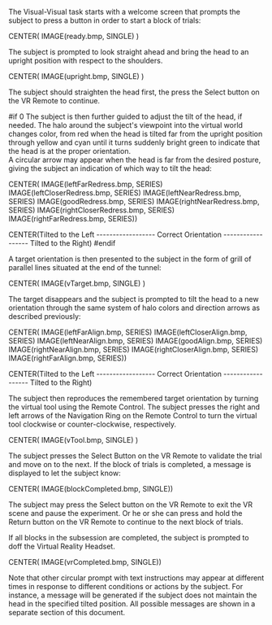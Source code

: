 
The Visual-Visual task starts with a welcome screen that prompts the subject 
to press a button in order to start a block of trials:

CENTER( IMAGE(ready.bmp, SINGLE) )

The subject is prompted to look straight ahead and bring the head to an upright position with respect to the shoulders.

CENTER( IMAGE(upright.bmp, SINGLE) )

The subject should straighten the head first, the press the Select button on the VR Remote to continue.

#if 0
The subject is then further guided to adjust the tilt of the head, if needed.
The halo around the subject's viewpoint into the virtual world changes color, from red when the head 
is tilted far from the upright position through yellow and cyan until it turns suddenly bright green to
indicate that the head is at the proper orientation.  
A circular arrow may appear when the head
is far from the desired posture, giving the subject an indication of which way to tilt the head:

CENTER( IMAGE(leftFarRedress.bmp, SERIES) IMAGE(leftCloserRedress.bmp, SERIES) IMAGE(leftNearRedress.bmp, SERIES) IMAGE(goodRedress.bmp, SERIES) IMAGE(rightNearRedress.bmp, SERIES) IMAGE(rightCloserRedress.bmp, SERIES) IMAGE(rightFarRedress.bmp, SERIES))

CENTER(Tilted to the Left ------------------ Correct Orientation ------------------ Tilted to the Right)
#endif

A target orientation is then presented to the subject in the form of grill of parallel lines situated at the end of the tunnel:

CENTER( IMAGE(vTarget.bmp, SINGLE) )

The target disappears and the subject is prompted to tilt the head to a new orientation through the same system 
of halo colors and direction arrows as described previously:

CENTER( IMAGE(leftFarAlign.bmp, SERIES) IMAGE(leftCloserAlign.bmp, SERIES) IMAGE(leftNearAlign.bmp, SERIES) IMAGE(goodAlign.bmp, SERIES) IMAGE(rightNearAlign.bmp, SERIES) IMAGE(rightCloserAlign.bmp, SERIES) IMAGE(rightFarAlign.bmp, SERIES))

CENTER(Tilted to the Left ------------------ Correct Orientation ------------------ Tilted to the Right)

The subject then reproduces the remembered target orientation by turning the virtual tool using the Remote Control. 
The subject presses the right and left arrows of the Navigation Ring on the Remote Control 
to turn the virtual tool clockwise or counter-clockwise, respectively.

CENTER( IMAGE(vTool.bmp, SINGLE) )

The subject presses the Select Button on the VR Remote	 to validate the trial and move on to the next.
If the block of trials is completed, a message is displayed to let the subject know:

CENTER( IMAGE(blockCompleted.bmp, SINGLE))

The subject may press the Select button on the VR Remote to exit the VR scene and pause the experiment. 
Or he or she can press and hold the Return button on the VR Remote to continue to the next block of trials.

If all blocks in the subsession are completed, the subject is prompted to doff the Virtual Reality Headset.

CENTER( IMAGE(vrCompleted.bmp, SINGLE))

Note that other circular prompt with text instructions may appear at different times in response to different conditions
or actions by the subject. For instance, a message will be generated if the subject does not maintain the head in the specified tilted position.
All possible messages are shown in a separate section of this document.